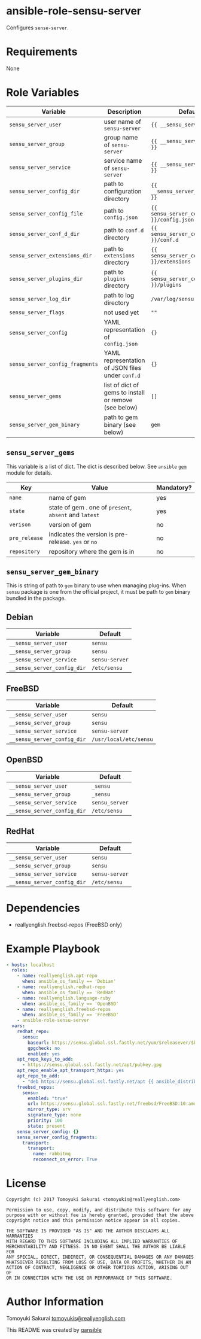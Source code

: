 # ansible-role-sensu-server

Configures `sense-server`.

# Requirements

None

# Role Variables

| Variable | Description | Default |
|----------|-------------|---------|
| `sensu_server_user` | user name of `sensu-server` | `{{ __sensu_server_user }}` |
| `sensu_server_group` | group name of `sensu-server` | `{{ __sensu_server_group }}` |
| `sensu_server_service` | service name of `sensu-server` | `{{ __sensu_server_service }}` |
| `sensu_server_config_dir` | path to configuration directory | `{{ __sensu_server_config_dir }}` |
| `sensu_server_config_file` | path to `config.json` | `{{ sensu_server_config_dir }}/config.json` |
| `sensu_server_conf_d_dir` | path to `conf.d` directory | `{{ sensu_server_config_dir }}/conf.d` |
| `sensu_server_extensions_dir` | path to `extensions` directory | `{{ sensu_server_config_dir }}/extensions` |
| `sensu_server_plugins_dir` | path to `plugins` directory | `{{ sensu_server_config_dir }}/plugins` |
| `sensu_server_log_dir` | path to log directory | `/var/log/sensu` |
| `sensu_server_flags` | not used yet | `""` |
| `sensu_server_config` | YAML representation of `config.json` | `{}` |
| `sensu_server_config_fragments` | YAML representation of JSON files under `conf.d` | `{}` |
| `sensu_server_gems` | list of dict of gems to install or remove (see below) | `[]` |
| `sensu_server_gem_binary` | path to gem binary (see below) | `gem` |

## `sensu_server_gems`

This variable is a list of dict. The dict is described below. See `ansible`
[`gem`](http://docs.ansible.com/ansible/gem_module.html) module for details.

| Key | Value | Mandatory? |
|-----|-------|------------|
| `name` | name of gem | yes |
| `state` | state of gem . one of `present`, `absent` and `latest` | yes |
| `verison` | version of gem  | no |
| `pre_release` | indicates the version is pre-release. `yes` or `no` | no |
| `repository` | repository where the gem is in | no |

## `sensu_server_gem_binary`

This is string of path to `gem` binary to use when managing plug-ins. When
`sensu` package is one from the official project, it must be path to `gem`
binary bundled in the package.

## Debian

| Variable | Default |
|----------|---------|
| `__sensu_server_user` | `sensu` |
| `__sensu_server_group` | `sensu` |
| `__sensu_server_service` | `sensu-server` |
| `__sensu_server_config_dir` | `/etc/sensu` |

## FreeBSD

| Variable | Default |
|----------|---------|
| `__sensu_server_user` | `sensu` |
| `__sensu_server_group` | `sensu` |
| `__sensu_server_service` | `sensu-server` |
| `__sensu_server_config_dir` | `/usr/local/etc/sensu` |

## OpenBSD

| Variable | Default |
|----------|---------|
| `__sensu_server_user` | `_sensu` |
| `__sensu_server_group` | `_sensu` |
| `__sensu_server_service` | `sensu_server` |
| `__sensu_server_config_dir` | `/etc/sensu` |

## RedHat

| Variable | Default |
|----------|---------|
| `__sensu_server_user` | `sensu` |
| `__sensu_server_group` | `sensu` |
| `__sensu_server_service` | `sensu-server` |
| `__sensu_server_config_dir` | `/etc/sensu` |

# Dependencies

* reallyenglish.freebsd-repos (FreeBSD only)

# Example Playbook

```yaml
- hosts: localhost
  roles:
    - name: reallyenglish.apt-repo
      when: ansible_os_family == 'Debian'
    - name: reallyenglish.redhat-repo
      when: ansible_os_family == 'RedHat'
    - name: reallyenglish.language-ruby
      when: ansible_os_family == 'OpenBSD'
    - name: reallyenglish.freebsd-repos
      when: ansible_os_family == 'FreeBSD'
    - ansible-role-sensu-server
  vars:
    redhat_repo:
      sensu:
        baseurl: https://sensu.global.ssl.fastly.net/yum/$releasever/$basearch
        gpgcheck: no
        enabled: yes
    apt_repo_keys_to_add:
      - https://sensu.global.ssl.fastly.net/apt/pubkey.gpg
    apt_repo_enable_apt_transport_https: yes
    apt_repo_to_add:
      - "deb https://sensu.global.ssl.fastly.net/apt {{ ansible_distribution_release }} main"
    freebsd_repos:
      sensu:
        enabled: "true"
        url: https://sensu.global.ssl.fastly.net/freebsd/FreeBSD:10:amd64/
        mirror_type: srv
        signature_type: none
        priority: 100
        state: present
    sensu_server_config: {}
    sensu_server_config_fragments:
      transport:
        transport:
          name: rabbitmq
          reconnect_on_error: True
```

# License

```
Copyright (c) 2017 Tomoyuki Sakurai <tomoyukis@reallyenglish.com>

Permission to use, copy, modify, and distribute this software for any
purpose with or without fee is hereby granted, provided that the above
copyright notice and this permission notice appear in all copies.

THE SOFTWARE IS PROVIDED "AS IS" AND THE AUTHOR DISCLAIMS ALL WARRANTIES
WITH REGARD TO THIS SOFTWARE INCLUDING ALL IMPLIED WARRANTIES OF
MERCHANTABILITY AND FITNESS. IN NO EVENT SHALL THE AUTHOR BE LIABLE FOR
ANY SPECIAL, DIRECT, INDIRECT, OR CONSEQUENTIAL DAMAGES OR ANY DAMAGES
WHATSOEVER RESULTING FROM LOSS OF USE, DATA OR PROFITS, WHETHER IN AN
ACTION OF CONTRACT, NEGLIGENCE OR OTHER TORTIOUS ACTION, ARISING OUT OF
OR IN CONNECTION WITH THE USE OR PERFORMANCE OF THIS SOFTWARE.
```

# Author Information

Tomoyuki Sakurai <tomoyukis@reallyenglish.com>

This README was created by [qansible](https://github.com/trombik/qansible)

